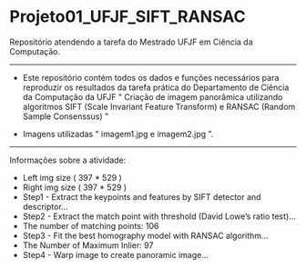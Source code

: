 # Projeto01_UFJF_SIFT_RANSAC
Repositório atendendo a tarefa do Mestrado UFJF em Ciência da Computação.

----


- Este repositório contém todos os dados e funções necessários para reproduzir os resultados da tarefa prática do Departamento de Ciência da Computação da UFJF
" Criação de imagem panorâmica utilizando algoritmos SIFT (Scale Invariant Feature Transform) e RANSAC (Random Sample Consenssus) "

- Imagens utilizadas " imagem1.jpg e imagem2.jpg ".

-----
Informações sobre a atividade:

- Left img size ( 397 * 529 )
- Right img size ( 397 * 529 )
- Step1 - Extract the keypoints and features by SIFT detector and descriptor...
- Step2 - Extract the match point with threshold (David Lowe’s ratio test)...
- The number of matching points: 106
- Step3 - Fit the best homography model with RANSAC algorithm...
- The Number of Maximum Inlier: 97
- Step4 - Warp image to create panoramic image...
